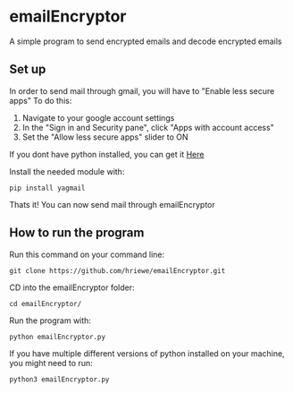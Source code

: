 # emailEncryptor
A simple program to send encrypted emails and decode encrypted emails
## Set up
In order to send mail through gmail, you will have to "Enable less secure apps"
To do this:
1. Navigate to your google account settings
2. In the "Sign in and Security pane", click "Apps with account access"
3. Set the "Allow less secure apps" slider to ON

If you dont have python installed, you can get it [Here](https://www.python.org/downloads/)

Install the needed module with:

`pip install yagmail`

Thats it! You can now send mail through emailEncryptor

## How to run the program

Run this command on your command line:

`git clone https://github.com/hriewe/emailEncryptor.git`

CD into the emailEncryptor folder:

`cd emailEncryptor/`

Run the program with:

`python emailEncryptor.py`

If you have multiple different versions of python installed on your machine, you might need to run:

`python3 emailEncryptor.py`
